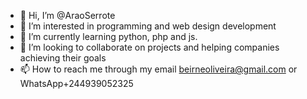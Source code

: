 - 👋 Hi, I’m @AraoSerrote
- 👀 I’m interested in programming and web design development 
- 🌱 I’m currently learning python, php and js.
- 💞️ I’m looking to collaborate on projects and helping companies achieving their goals 
- 📫 How to reach me through my email beirneoliveira@gmail.com or WhatsApp+244939052325

<!---
AraoSerrote/AraoSerrote is a ✨ special ✨ repository because its `README.md` (this file) appears on your GitHub profile.
You can click the Preview link to take a look at your changes.
--->
